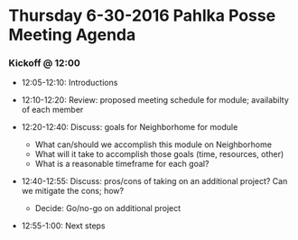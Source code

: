 # Thursday 6-30-2016 Pahlka Posse Meeting Agenda

### Kickoff @ 12:00

 * 12:05-12:10:  Introductions  

 * 12:10-12:20:  Review: proposed meeting schedule for module; availabilty of each member

 * 12:20-12:40:  Discuss: goals for Neighborhome for  module

     * What can/should we accomplish this module on Neighborhome
     * What will it take to accomplish those goals (time, resources, other)
     * What is a reasonable timeframe for each goal?

* 12:40-12:55: Discuss: pros/cons of taking on an additional project?  Can we mitigate the cons; how?

    * Decide: Go/no-go on additional project

* 12:55-1:00:  Next steps
